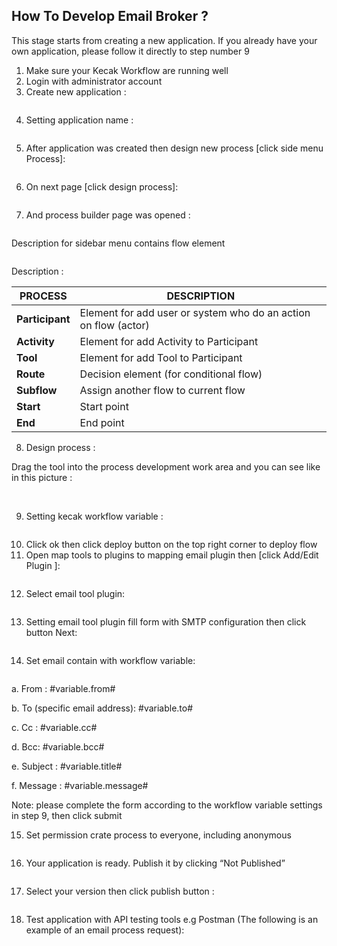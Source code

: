 ## How To Develop Email Broker ?

This stage starts from creating a new application.
If you already have your own application, please follow it directly to step number 9

1. Make sure your Kecak Workflow are running well
2. Login with administrator account
3. Create new application :

<img src="https://raw.githubusercontent.com/kinnara-digital-studio/kecak-workflow/master/docs/assets/3.emailBroker.png" alt="" />

4. Setting application name :

<img src="https://raw.githubusercontent.com/kinnara-digital-studio/kecak-workflow/master/docs/assets/4.emailBroker.png" alt="" />


5. After application was created then design new process [click side menu Process]: 

<img src="https://raw.githubusercontent.com/kinnara-digital-studio/kecak-workflow/master/docs/assets/5.emailBroker.png" alt="" />


6. On next page [click design process]:

<img src="https://raw.githubusercontent.com/kinnara-digital-studio/kecak-workflow/master/docs/assets/6.emailBroker.png" alt="" />


7. And process builder page was opened :

<img src="https://raw.githubusercontent.com/kinnara-digital-studio/kecak-workflow/master/docs/assets/7.emailBroker.png" alt="" />

Description for sidebar menu contains flow element
  
  <img src="https://raw.githubusercontent.com/kinnara-digital-studio/kecak-workflow/master/docs/assets/7.a.emailBroker.png" alt="" weight="10" />
		
Description :

|     PROCESS     |                           DESCRIPTION                         |
|-----------------|---------------------------------------------------------------|
|**Participant**  |Element for add user or system who do an action on flow (actor)|
|**Activity**     |Element for add Activity to Participant                        |
|**Tool**         |Element for add Tool to Participant                            |
|**Route**        |Decision element (for conditional flow)                        |
|**Subflow**      |Assign another flow to current flow                            |
|**Start**        |Start point                                                    |
|**End**          |End point                                                      |


8. Design process :

Drag the tool into the process development work area and you can see like in this picture :

<img src="https://raw.githubusercontent.com/kinnara-digital-studio/kecak-workflow/master/docs/assets/8.emailBroker.png" alt="" />

<img src="https://raw.githubusercontent.com/kinnara-digital-studio/kecak-workflow/master/docs/assets/8.a.emailBroker.png" alt="" />


9. Setting kecak workflow variable : 

<img src="https://raw.githubusercontent.com/kinnara-digital-studio/kecak-workflow/master/docs/assets/9.emailBroker.png" alt="" />


10. Click ok then click deploy button on the top right corner to deploy flow
11. Open map tools to plugins to mapping email plugin then [click Add/Edit Plugin ]: 

<img src="https://raw.githubusercontent.com/kinnara-digital-studio/kecak-workflow/master/docs/assets/11.emailBroker.png" alt="" />


12. Select email tool plugin:

<img src="https://raw.githubusercontent.com/kinnara-digital-studio/kecak-workflow/master/docs/assets/12.emailBroker.png" alt="" />


13. Setting email tool plugin fill form with SMTP configuration then click button Next:

<img src="https://raw.githubusercontent.com/kinnara-digital-studio/kecak-workflow/master/docs/assets/13.emailBroker.png" alt="" />


14. Set email contain with workflow variable:

<img src="https://raw.githubusercontent.com/kinnara-digital-studio/kecak-workflow/master/docs/assets/14.emailBroker.png" alt="" />


  a. From : #variable.from#
  
  b. To (specific email address): #variable.to#
  
  c. Cc : #variable.cc#
  
  d. Bcc: #variable.bcc#
  
  e. Subject : #variable.title#
  
  f. Message : #variable.message#
  
  Note: please complete the form according to the workflow variable settings in step 9, then click submit
  
  
15. Set permission crate process to everyone, including anonymous

<img src="https://raw.githubusercontent.com/kinnara-digital-studio/kecak-workflow/master/docs/assets/15.emailBroker.png" alt="" />


16. Your application is ready. Publish it by clicking “Not Published” 

<img src="https://raw.githubusercontent.com/kinnara-digital-studio/kecak-workflow/master/docs/assets/16.emailBroker.png" alt="" />


17. Select your version then click publish button :

<img src="https://raw.githubusercontent.com/kinnara-digital-studio/kecak-workflow/master/docs/assets/17.emailBroker.png" alt="" />


18. Test application with API testing tools e.g Postman (The following is an example of an email process request):

<img src="https://raw.githubusercontent.com/kinnara-digital-studio/kecak-workflow/master/docs/assets/18.emailBroker.png" alt="" />


